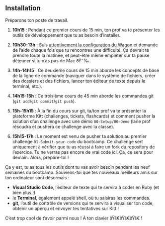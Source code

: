 Installation
------------

Préparons ton poste de travail.

1.  **10h15** : Pendant ce premier cours de 15 min, ton prof va te présenter les outils de développement que tu as besoin d’installer.

2.  **10h30-13h** : Suis [attentivement la configuration du Wagon](https://github.com/lewagon/setup) et demande de l’aide chaque fois que tu rencontres une difficulté. Ça devrait te prendre toute la matinée, et peut-être même empiéter sur ta pause déjeuner si tu n’as pas de Mac ðŸ˜‰.

3.  **14h-14h15** : Ce deuxième cours de 15 min aborde les concepts de base de la ligne de commande (naviguer dans le système de fichiers, créer des dossiers et des fichiers, lancer ton éditeur de texte depuis le terminal, etc.).

4.  **14h15-15h** : Ce troisième cours de 45 min aborde les commandes git (`git add`/`git commit`/`git push`).

5.  **15h-15h15** : À la fin du cours sur git, ta/ton prof va te présenter la plateforme Kitt (challenges, tickets, flashcards) et comment pusher la solution d’un challenge avec une démo `00-Setup/00-Demo` (la/le prof résoudra et pushera ce challenge avec la classe).

6.  **15h15-17h** : Le moment est venu de pusher ta solution au premier challenge `01-Submit-your-code` du bootcamp. Ce challenge sert uniquement à vérifier que tu as réussi à faire un fork du repository de l’exercice. Tu ne verras pas encore de vrai code ici. Ça, ce sera pour demain. Alors, prépare-toi !

Ça y est, tu as tous les outils dont tu vas avoir besoin pendant les neuf semaines du bootcamp. Souviens-toi que tes nouveaux meilleurs amis sur ton ordinateur sont désormais :

-   **Visual Studio Code**, l’éditeur de texte qui te servira à coder en Ruby (et bien plus !)
-   le **Terminal**, également appelé shell, où tu saisiras les commandes.
-   **git**, l’outil de contrôle de versions qui te servira à visualiser ton code, obtenir un aperçu et envoyer tes tentatives sur Kitt !

C’est trop cool de t’avoir parmi nous ! À ton clavier ðŸš€ðŸš€ðŸš€ !
